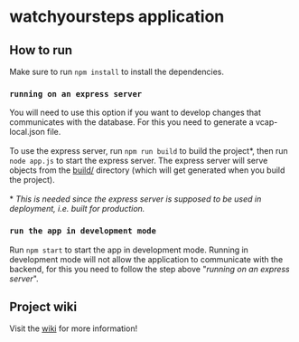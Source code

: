 # watchyoursteps application

## How to run
Make sure to run `npm install` to install the dependencies. 

### `running on an express server`
You will need to use this option if you want to develop changes that communicates with the database. For this you need to generate
a vcap-local.json file. \
\
To use the express server, run `npm run build` to build the project*, then run `node app.js` to start the express server. The express server will serve objects from the [build/](build/) directory (which will get generated when you build the project). \
\
\* *This is needed since the express server is supposed to be used in deployment, i.e. built for production.*

### `run the app in development mode`
Run `npm start` to start the app in development mode. Running in development mode will not allow the application to communicate with the backend, for this you need to follow the step above "*running on an express server*".

## Project wiki
Visit the [wiki](https://github.com/kimlintu/grupp17/wiki) for more information!
